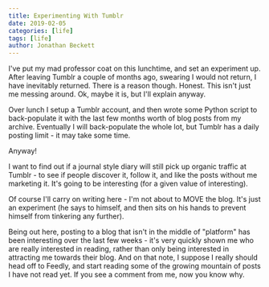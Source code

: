 ```yaml
---
title: Experimenting With Tumblr
date: 2019-02-05
categories: [life]
tags: [life]
author: Jonathan Beckett
---
```


I've put my mad professor coat on this lunchtime, and set an experiment up. After leaving Tumblr a couple of months ago, swearing I would not return, I have inevitably returned. There is a reason though. Honest. This isn't just me messing around. Ok, maybe it is, but I'll explain anyway.

Over lunch I setup a Tumblr account, and then wrote some Python script to back-populate it with the last few months worth of blog posts from my archive. Eventually I will back-populate the whole lot, but Tumblr has a daily posting limit - it may take some time.

Anyway!

I want to find out if a journal style diary will still pick up organic traffic at Tumblr - to see if people discover it, follow it, and like the posts without me marketing it. It's going to be interesting (for a given value of interesting).

Of course I'll carry on writing here - I'm not about to MOVE the blog. It's just an experiment (he says to himself, and then sits on his hands to prevent himself from tinkering any further).

Being out here, posting to a blog that isn't in the middle of "platform" has been interesting over the last few weeks - it's very quickly shown me who are really interested in reading, rather than only being interested in attracting me towards their blog. And on that note, I suppose I really should head off to Feedly, and start reading some of the growing mountain of posts I have not read yet. If you see a comment from me, now you know why.